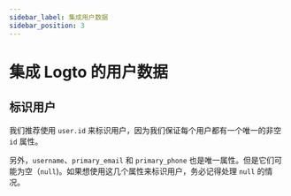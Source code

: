 ```yaml
---
sidebar_label: 集成用户数据
sidebar_position: 3
---
```


# 集成 Logto 的用户数据

## 标识用户

我们推荐使用 `user.id` 来标识用户，因为我们保证每个用户都有一个唯一的非空 `id` 属性。

另外，`username`、`primary_email` 和 `primary_phone` 也是唯一属性。但是它们可能为空（`null`)。如果想使用这几个属性来标识用户，务必记得处理 `null` 的情况。
